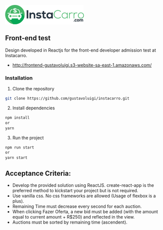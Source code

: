 ![alt text](https://github.com/gustavoluigi/instacarro/blob/master/src/assets/img/logo.png?raw=true)

## Front-end test

Design developed in Reactjs for the front-end developer admission test at Instacarro.

- http://frontend-gustavoluigi.s3-website-sa-east-1.amazonaws.com/

### Installation

1. Clone the repository

```bash
git clone https://github.com/gustavoluigi/instacarro.git
```

2. Install dependencies

```bash
npm install
or
yarn
```

3. Run the project

```bash
npm run start
or
yarn start
```

## Acceptance Criteria:

- Develop the provided solution using ReactJS. create-react-app is the preferred
  method to kickstart your project but is not required.
- Use vanilla css. No css frameworks are allowed (Usage of flexbox is a plus).
- Remaining Time must decrease every second for each auction.
- When clicking Fazer Oferta, a new bid must be added (with the amount equal to
  current amount + R$250) and reflected in the view.
- Auctions must be sorted by remaining time (ascendent).
